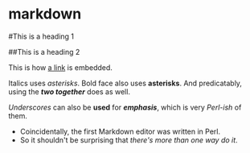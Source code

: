 # markdown

#This is a heading 1

##This is a heading 2

This is how [a link](https://duckduckgo.com "Duck Duck Go") is embedded.

Italics uses *asterisks*.
Bold face also uses **asterisks**.
And predicatably, using the ***two together*** does as well.

_Underscores_ can also be __used__ for ___emphasis___, which is very *Perl-ish* of them.
- Coincidentally, the first Markdown editor was written in Perl.
- So it shouldn't be surprising that _there's more than one way do it_.


